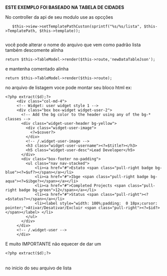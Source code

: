 <b>ESTE EXEMPLO FOI BASEADO NA TABELA DE CIDADES</b>
<p>
No controller da api de seu modulo use as opcções <br>

```
   $this->view->setTemplatePathCuston(sprintf("%s/%s/lista", $this->TemplatePath, $this->template));
                      
```
você pode alterar o nome do arquivo que vem como padrão lista<br>
também descomente alinha <br>

```
return $this->TableModel->render($this->route,'newDataTableJson');
```
e mantenha comentado alinha <br>

```
return $this->TableModel->render($this->route);
```
no arquivo de listagem voce pode montar seu bloco html ex: <br>

```
<?php extract($d);?>
     <div class="col-md-4">
     <!-- Widget: user widget style 1 -->
     <div class="box box-widget widget-user-2">
       <!-- Add the bg color to the header using any of the bg-* classes -->
       <div class="widget-user-header bg-yellow">
         <div class="widget-user-image">
           <?=$cover?>
         </div>
         <!-- /.widget-user-image -->
         <h3 class="widget-user-username"><?=$title?></h3>
         <h5 class="widget-user-desc">Lead Developer</h5>
       </div>
       <div class="box-footer no-padding">
         <ul class="nav nav-stacked">
             <li><a href="#">Estato <span class="pull-right badge bg-blue"><?=$uf?></span></a></li>
             <li><a href="#">Ibge <span class="pull-right badge bg-aqua"><?=$ibge?></span></a></li>
             <li><a href="#">Completed Projects <span class="pull-right badge bg-green">12</span></a></li>
             <li><a href="#">Status <span class="pull-right"><?=$status?></span></a></li>
             <li><label style="width: 100%;padding:  0 18px;cursor: pointer;">Ativar/Desativar/Excluir <span class="pull-right"><?=$id?></span></label> </li>
         </ul>
       </div>
     </div>
     <!-- /.widget-user -->
     </div>
   ```
   E muito IMPORTANTE não equecer de dar um<br>
   
   ```
   <?php extract($d);?>
   ```
   <br>
   no inicio do seu arquivo de lista